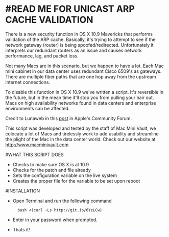 #READ ME FOR UNICAST ARP CACHE VALIDATION
===========

There is a new security function in OS X 10.9 Mavericks that performs validation of the ARP cache.  Basically, it's trying to attempt to see if the network gateway (router) is being spoofed/redirected.  Unfortunately it interprets our redundant routers as an issue and causes network performance, lag, and packet loss.

Not many Macs are in this scenario, but we happen to have a lot.  Each Mac mini cabinet in our data center uses redundant Cisco 6509's as gateways.  There are multiple fiber paths that are one hop away from the upstream internet connections.  

To disable this function in OS X 10.9 we've written a script.  It's reversible in the future, but in the mean time it'll stop you from pulling your hair out.  Macs on high availability networks found in data centers and enterprise environments can be affected.

Credit to Lunaweb in this [post](https://discussions.apple.com/message/23583393) in Apple's Community Forum.

This script was developed and tested by the staff of Mac Mini Vault, we colocate a lot of Macs and tirelessly work to add usability and streamline the plight of the Mac in the data center world.  Check out our website at http://www.macminivault.com

#WHAT THIS SCRIPT DOES
+ Checks to make sure OS X is at 10.9
+ Checks for the patch and file already
+ Sets the configuration variable on the live system
+ Creates the proper file for the variable to be set upon reboot

#INSTALLATION

+ Open Terminal and run the following command

        bash <(curl -Ls http://git.io/6YzLCw)

+ Enter in your password when prompted.
+ Thats it! 
